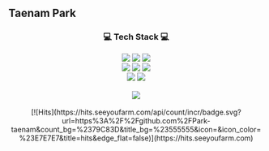 ## Taenam Park
</div>
<div align=center>
    <h3>💻 Tech Stack 💻</h3>
</div>
<div align="center">
    <img src="https://img.shields.io/badge/Python-3776AB?style=flat&logo=Python&logoColor=white" />
    <img src="https://img.shields.io/badge/Jupyter-F37626?style=flat&logo=Jupyter&logoColor=white" />
    <img src="https://img.shields.io/badge/R-276DC3?style=flat&logo=R&logoColor=white" />
    <br> 
    <img src="https://img.shields.io/badge/MySQL-003B57?style=flat&logo=MySQL&logoColor=white" />
    <img src="https://img.shields.io/badge/Git-F05032?style=flat&logo=Git&logoColor=white" />
    <img src="https://img.shields.io/badge/Docker-2496ED?style=flat&logo=Docker&logoColor=white" />
    <br>
    <img src="https://img.shields.io/badge/Scikit-learn-F7931E?&style=flat&logo=Scikit-learn&logoColor=white" />
    <img src="https://img.shields.io/badge/pytorch-EE4C2C?&style=flat&logo=Pytorch&logoColor=white" />
</div>
<br>
<div align=center>
    <img src="https://github-readme-stats.vercel.app/api/top-langs/?username=KIM-DKA&layout=compact"><br><br>
</div>

<div align=center>
    [![Hits](https://hits.seeyoufarm.com/api/count/incr/badge.svg?url=https%3A%2F%2Fgithub.com%2FPark-taenam&count_bg=%2379C83D&title_bg=%23555555&icon=&icon_color=%23E7E7E7&title=hits&edge_flat=false)](https://hits.seeyoufarm.com)
